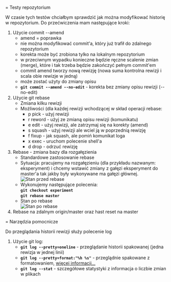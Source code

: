 = Testy repozytorium

W czasie tych testów chciałbym sprawdzić jak można modyfikować historię w repozytorium. Do przećwiczenia mam następujące kroki:

1. Użycie commit --amend
    - amend = poprawka
    - nie można modyfikować commit'a, który już trafił do zdalnego repozytorium
    - korekta może być zrobiona tylko na lokalnym repozytorium
    - w przeciwnym wypadku konieczne będzie ręczne scalenie zmian (merge), które i tak trzeba będzie zakończyć pełnym commit'em
    - commit amend tworzy nową rewizję (nowa suma kontrolna rewizji i scala obie rewizje w jedną)
    - może zostać użyty do zmiany opisu
    - **```git commit --amend --no-edit```** - korekta bez zmiany opisu rewizji (--no-edit)
2. Użycie git rebase
    - Zmiana kilku rewizji
    - Możliwości (dla każdej rewizji wchodzącej w skład operacji rebase: 
        - p pick - użyj rewizji
        - r reword - użyj ze zmianą opisu rewizji (komunikatu)
        - e edit - użyj rewizji, ale zatrzymaj się na korekty (amend)
        - s squash - użyj rewizji ale wciel ją w poprzednią rewizję
        - f fixup - jak squash, ale pomiń komunikat loga
        - x exec - uruchom polecenie shell'a
        - d drop - odrzuć rewizję
3. Rebase - zmiana bazy dla rozgałęzienia
    - Standardowe zastosowanie rebase
    - Sytuacja: pracujemy na rozgałęzieniu (dla przykładu nazwanym: eksperyment) i chcemy wstawić zmiany z gałęzi eksperyment do master'a tak jakby były wykonywane ma gałęzi głównej.
    ![Stan przed rebase](https://git-scm.com/figures/18333fig0327-tn.png) 
    - Wykonujemy następujące polecenia:   
    **```git checkout experiment```**  
    **```git rebase master```**
    - Stan po rebase    
    ![Stan po rebase](https://git-scm.com/figures/18333fig0329-tn.png) 
3. Rebase na zdalnym origin/master oraz hast reset na master

= Narzędzia pomocnicze

Do przeglądania historii rewizji służy polecenie log

1. Użycie git log:
    * **```git log --pretty=oneline```** - przeglądanie historii spakowanej (jedna rewizja w jednej linii)
    * **```git log --pretty=format:"%h %s"```** - przeglądnie spakowane z formatowaniem,  [więcej informacji...](https://git-scm.com/book/pl/v1/Podstawy-Gita-Podgląd-historii-rewizji/)
    * **```git log --stat```** - szczegółowe statystyki z informacja o liczbie zmian w plikach

